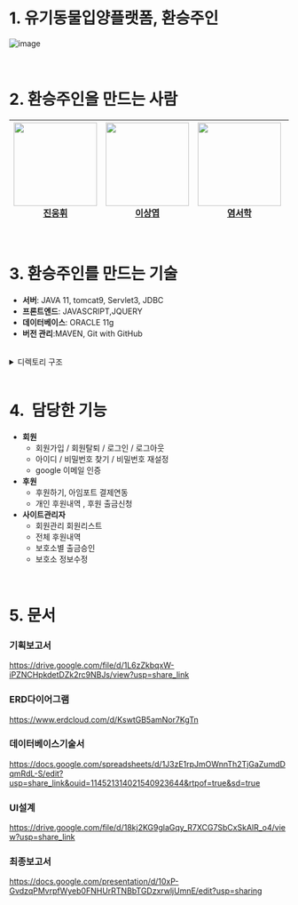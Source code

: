

# 1. 유기동물입양플랫폼, 환승주인

<div>

![image](https://user-images.githubusercontent.com/113197284/222064920-8606d302-c9a9-44bc-adc2-830d5d952516.png)

</div>

<br/>

# 2. 환승주인을 만드는 사람

| <img src="https://user-images.githubusercontent.com/113197284/222065786-eac6b94f-c9cf-47fc-8d00-9c45fd4760f2.jpeg" width=150px><br />[진웅휘](https://github.com/woongwhee) | <img src="https://user-images.githubusercontent.com/113197284/222066530-8b7a1807-95cc-402f-aa01-a0e35215902a.png" width=150px><br />[이상엽](https://github.com/Lee-sang-yeop) | <img src="https://user-images.githubusercontent.com/113197284/222065801-5595c12f-47fe-4840-952f-a49775f0ad67.jpeg" width=150px><br />[염서학](https://github.com/YEOMCODING) | <img src="https://user-images.githubusercontent.com/113197284/222065805-76b3d0d1-df08-4a53-b24d-0d01c312ff5e.jpeg" width=150px><br />[장현정](https://github.com/HyunjeongJang) | <img src="https://user-images.githubusercontent.com/113197284/222065815-14737ba8-b9a1-4117-8010-e9874ad91ad5.jpeg" width=150px><br />[김지호](https://github.com/KJeeu) | <img src="https://user-images.githubusercontent.com/113197284/222065820-359c214b-7788-4d9e-8ee3-80ed9028169d.jpeg" width=150px><br />[김도윤](https://github.com/kimdory) |
|:-----------------------------------------------------------------------------------:|:-------------------------------------------------------------------------------------:|:------------------------------------------------------------------------------------:|:---------------------------------------------------------------------------------------:|:-------------------------------------------------------------------------------:|:---------------------------------------------------------------------------------:|





<br/>

# 3. 환승주인를 만드는 기술

- **서버**: JAVA 11, tomcat9, Servlet3, JDBC 
- **프론트엔드**:  JAVASCRIPT,JQUERY
- **데이터베이스**: ORACLE 11g
- **버전 관리**:MAVEN, Git with GitHub

<br>
<details>
<summary>디렉토리 구조</summary>
<div markdown="1">

  ```
  .
  ├──java
  │   ├──domain 
  │   │   ├──dao # 
  │   │   ├──dto # 외부api간 데이터 교환용폴더
  │   │   ├──vo # 
  │   │   └──type # enum
  │   └──web #비지니스 로직
  ├──resource
  │   ├──key # api키 관리용 xml폴더
  │   └──sql # sql문 저장용 xml폴더
  ├──webapp
  │   ├──js 자바스크립트 파일저장용폴더
  │   ├──img 이미지 리소스 저장용폴더
  │   ├──smarteditor2 스마트에디터 관련코드
  │   ├──css css파일 저장용폴더
  │   └──view# jsp파일 저장용폴더
      
file #첨부파일 저장용폴더 ($tomcathome/webapps/file)
       
  ```
</div>
</details>
<br/>


# 4.  담당한 기능

- **회원**
    - 회원가입 / 회원탈퇴 / 로그인 / 로그아웃
    - 아이디 / 비밀번호 찾기 / 비밀번호 재설정
    - google 이메일 인증
- **후원**
    - 후원하기, 아임포트 결제연동
    - 개인 후원내역 , 후원 출금신청
- **사이트관리자**
    - 회원관리 회원리스트
    - 전체 후원내역
    - 보호소별 출금승인
    - 보호소 정보수정

<br>

# 5. 문서

### 기획보고서
  https://drive.google.com/file/d/1L6zZkbqxW-iPZNCHpkdetDZk2rc9NBJs/view?usp=share_link
### ERD다이어그램
  https://www.erdcloud.com/d/KswtGB5amNor7KgTn
### 데이터베이스기술서
  https://docs.google.com/spreadsheets/d/1J3zE1rpJmOWnnTh2TjGaZumdDqmRdL-S/edit?usp=share_link&ouid=114521314021540923644&rtpof=true&sd=true
### UI설계
  https://drive.google.com/file/d/18kj2KG9glaGqy_R7XCG7SbCxSkAlR_o4/view?usp=share_link
### 최종보고서
  https://docs.google.com/presentation/d/10xP-GvdzqPMvrpfWyeb0FNHUrRTNBbTGDzxrwljUmnE/edit?usp=sharing
<br/>




